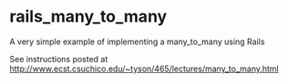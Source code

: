 # rails_many_to_many
A very simple example of implementing a many_to_many using Rails

See instructions posted at http://www.ecst.csuchico.edu/~tyson/465/lectures/many_to_many.html
